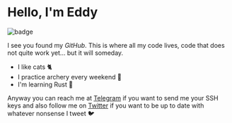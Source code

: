 # Hello, I'm Eddy
![badge](https://www.codewars.com/users/edfloreshz/badges/micro)

I see you found my *GitHub*. This is where all my code lives, code that does not quite work yet... but it will someday. 
- I like cats 🐈 
- I practice archery every weekend 🏹
- I'm learning Rust 🦀

Anyway you can reach me at [Telegram](https://telegram.me/edfloreshz) if you want to send me your SSH keys and also follow me on [Twitter](https://twitter.com/edfloreshz) if you want to be up to date with whatever nonsense I tweet 🐦

